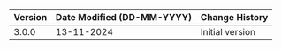 | **Version** | **Date Modified (DD-MM-YYYY)** | **Change History**                                               |
|-------------|--------------------------------|------------------------------------------------------------------|
|  3.0.0      |  13-11-2024                    | Initial version  |
